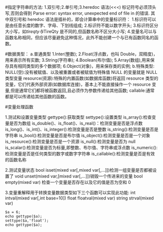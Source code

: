 #指定字符串的方法: 1.双引号;2.单引号;3.heredoc 语法(<<<)
标记符号必须顶头写,否则会得到 Parse error: syntax error, unexpected end of file in 的错误.
其中双引号和 heredoc 语法是插补的，即会计算串中的变量标识符： 1.标识符可以是由任意长度的数字、字母、下划线组成; 2.标识符不能以数字开头; 3.标识符区分大小写，如$tireqty 与$TireQty 是不同的,但函数名称不区分大小写; 4.变量名可以与函数名称相同，但应该尽量避免这种情况，此外不能创建一个与已有函数同名的函数。

#数据类型：
a.普通类型
1.Inter(整数);
2.Float(浮点数，也叫 Double，双精度)，用来表示所有实数;
3.String(字符串);
4.Boolean(布尔值);
5.Array(数组),用来保存具有相同类型的多个数据项;
6.Object(对象)，用来保存类的实例;
b.特殊类型:
NULL(空):没有被赋值、以及被重置或者被赋值为特殊值 NULL 的变量就是 NULL 类型变量
resource(资源):特殊的内置函数(如数据库函数)将返回 resource 类型的变量，它们代表外部资源(如数据库连接)，基本上不能直接操作一个 resource 变量,但是通常它们都将被函数返回,且必须作为参数传递给其他函数;
callable:通常都是可以传递给其他函数的函数。

#变量处理函数

1.测试和设置变量类型
gettype():获取类型
settype():设置类型
is_array():检查变量是否为数组
is_double()、is_float()、is_real()：检测变量是否是浮点数
is_long()、is_int()、is_integer():检测变量是否是整数
is_string():检测变量是否是字符串
is_bool():检测变量是否是布尔值
is_object():检测变量是否是一个对象
is_resource():检测变量是否是一个资源
is_null():检测变量是否为 null
is_scalar():检测变量是否为标量,即整数、布尔值、字符串或浮点数
is_numeric():检测变量是否是任何类型的数字或数字字符串
is_callable():检测变量是否是有效的函数名称

2.测试变量状态
bool isset(mixed var[,mixed var[,...]])检测一组变量是否都被设置了
void unset(mixed var,[mixed var[,...]])销毁一个传进来的变量
bool empty(mixed var) 检查一个变量是否存在以及它的值是否为空和 0

3.变量重解释用于转换变量数据类型如下三个函数可以实现此功能:
int intval(mixed var[,int base=10])
float floatval(mixed var)
string strval(mixed var)

```
$a = 6;
echo gettype($a);
settype($a,'float');
echo gettype($a);
```
